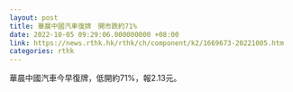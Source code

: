 ```yaml
---
layout: post
title: 華晨中國汽車復牌　開市跌約71%
date: 2022-10-05 09:29:06.000000000 +08:00
link: https://news.rthk.hk/rthk/ch/component/k2/1669673-20221005.htm
categories: rthk
---
```


華晨中國汽車今早復牌，低開約71%，報2.13元。
